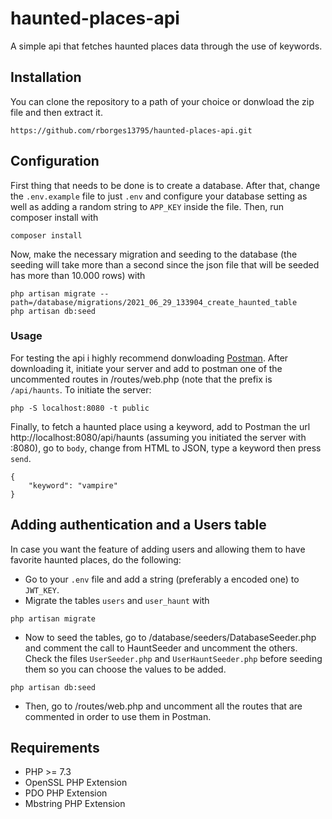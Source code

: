 # haunted-places-api
A simple api that fetches haunted places data through the use of keywords.

## Installation
You can clone the repository to a path of your choice or donwload the zip file and then extract it.
```
https://github.com/rborges13795/haunted-places-api.git
```
## Configuration
First thing that needs to be done is to create a database. After that, change the `.env.example` file to just `.env` and configure your database setting as well 
as adding a random string to `APP_KEY` inside the file.
Then, run composer install with
```
composer install 
```
Now, make the necessary migration and seeding to the database (the seeding will take more than a second since the json file that will be seeded has more than 10.000 rows) with
```
php artisan migrate --path=/database/migrations/2021_06_29_133904_create_haunted_table
php artisan db:seed
```
### Usage
For testing the api i highly recommend donwloading [Postman](https://www.postman.com). After downloading it, initiate your server and add to postman one of the uncommented routes 
in /routes/web.php (note that the prefix is `/api/haunts`. To initiate the server:
```
php -S localhost:8080 -t public
```
Finally, to fetch a haunted place using a keyword, add to Postman the url http://localhost:8080/api/haunts (assuming you initiated the server with :8080), go to 
`body`, change from HTML to JSON, type a keyword then press `send`.
```
{
    "keyword": "vampire"
}
```
## Adding authentication and a Users table
In case you want the feature of adding users and allowing them to have favorite haunted places, do the following:
- Go to your `.env` file and add a string (preferably a encoded one) to `JWT_KEY`.
- Migrate the tables `users` and `user_haunt` with
```
php artisan migrate
```
- Now to seed the tables, go to /database/seeders/DatabaseSeeder.php and comment the call to HauntSeeder and uncomment the others. Check the files `UserSeeder.php`
and `UserHauntSeeder.php` before seeding them so you can choose the values to be added.
```
php artisan db:seed
```
- Then, go to /routes/web.php and uncomment all the routes that are commented in order to use them in Postman.
## Requirements
- PHP >= 7.3
- OpenSSL PHP Extension
- PDO PHP Extension
- Mbstring PHP Extension
